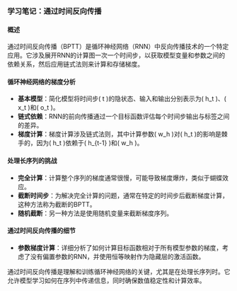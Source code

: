 ### 学习笔记：通过时间反向传播

#### 概述
通过时间反向传播（BPTT）是循环神经网络（RNN）中反向传播技术的一个特定应用。它涉及展开RNN的计算图一次一个时间步，以获取模型变量和参数之间的依赖关系，然后应用链式法则来计算和存储梯度。

#### 循环神经网络的梯度分析
- **基本模型**：简化模型将时间步\( t \)的隐状态、输入和输出分别表示为\( h_t \)、\( x_t \)和\( o_t \)。
- **链式依赖**：RNN的前向传播通过一个目标函数评估每个时间步输出与标签之间的差异。
- **梯度计算**：梯度计算涉及链式法则，其中计算参数\( w_h \)对\( h_t \)的影响是棘手的，因为\( h_t \)依赖于\( h_{t-1} \)和\( w_h \)。

#### 处理长序列的挑战
- **完全计算**：计算整个序列的梯度通常很慢，可能导致梯度爆炸，类似于蝴蝶效应。
- **截断时间步**：为解决完全计算的问题，通常在特定的时间步后截断梯度计算，这种方法称为截断的BPTT。
- **随机截断**：另一种方法是使用随机变量来截断梯度序列。

#### 通过时间反向传播的细节
- **参数梯度计算**：详细分析了如何计算目标函数相对于所有模型参数的梯度，考虑了没有偏置参数的RNN，并使用恒等映射作为隐藏层的激活函数。

通过时间反向传播是理解和训练循环神经网络的关键，尤其是在处理长序列时。它允许模型学习如何在序列中传递信息，同时确保数值稳定性和计算效率。